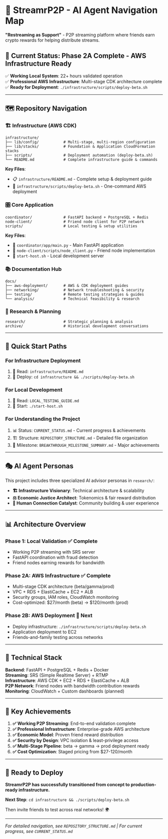 # 🚀 StreamrP2P - AI Agent Navigation Map

**"Restreaming as Support"** - P2P streaming platform where friends earn crypto rewards for helping distribute streams.

## 🎯 **Current Status: Phase 2A Complete - AWS Infrastructure Ready**

✅ **Working Local System**: 22+ hours validated operation  
✅ **Professional AWS Infrastructure**: Multi-stage CDK architecture complete  
✅ **Ready for Deployment**: `./infrastructure/scripts/deploy-beta.sh`

---

## 🗺️ **Repository Navigation**

### **🏗️ Infrastructure (AWS CDK)**
```
infrastructure/
├── lib/config/           # Multi-stage, multi-region configuration
├── lib/stacks/           # Foundation & Application CloudFormation stacks
├── scripts/              # Deployment automation (deploy-beta.sh)
└── README.md             # Complete infrastructure guide & commands
```
**Key Files**: 
- 📋 `infrastructure/README.md` - Complete setup & deployment guide
- 🚀 `infrastructure/scripts/deploy-beta.sh` - One-command AWS deployment

### **🎛️ Core Application**
```
coordinator/              # FastAPI backend + PostgreSQL + Redis
node-client/              # Friend node client for P2P network
scripts/                  # Local testing & setup utilities
```
**Key Files**:
- 🎯 `coordinator/app/main.py` - Main FastAPI application
- 👥 `node-client/scripts/node_client.py` - Friend node implementation
- 🔧 `start-host.sh` - Local development server

### **📚 Documentation Hub**
```
docs/
├── aws-deployment/       # AWS & CDK deployment guides
├── networking/           # Network troubleshooting & security
├── testing/              # Remote testing strategies & guides
└── analysis/             # Technical feasibility & research
```

### **🔬 Research & Planning**
```
research/                 # Strategic planning & analysis
archive/                  # Historical development conversations
```

---

## 🚀 **Quick Start Paths**

### **For Infrastructure Deployment**
1. 📖 Read: `infrastructure/README.md`
2. 🚀 Deploy: `cd infrastructure && ./scripts/deploy-beta.sh`

### **For Local Development** 
1. 📖 Read: `LOCAL_TESTING_GUIDE.md`
2. 🔧 Start: `./start-host.sh`

### **For Understanding the Project**
1. 📊 Status: `CURRENT_STATUS.md` - Current progress & achievements
2. 🏗️ Structure: `REPOSITORY_STRUCTURE.md` - Detailed file organization
3. 🎯 Milestone: `BREAKTHROUGH_MILESTONE_SUMMARY.md` - Major achievements

---

## 🎭 **AI Agent Personas**

This project includes three specialized AI advisor personas in `research/`:

- **🏗️ Infrastructure Visionary**: Technical architecture & scalability
- **⚖️ Economic Justice Architect**: Tokenomics & fair reward distribution  
- **🤝 Human Connection Catalyst**: Community building & user experience

---

## 📊 **Architecture Overview**

### **Phase 1: Local Validation** ✅ Complete
- Working P2P streaming with SRS server
- FastAPI coordination with fraud detection
- Friend nodes earning rewards for bandwidth

### **Phase 2A: AWS Infrastructure** ✅ Complete  
- Multi-stage CDK architecture (beta/gamma/prod)
- VPC + RDS + ElastiCache + EC2 + ALB
- Security groups, IAM roles, CloudWatch monitoring
- Cost-optimized: $27/month (beta) → $120/month (prod)

### **Phase 2B: AWS Deployment** 🎯 Next
- Deploy infrastructure: `./infrastructure/scripts/deploy-beta.sh`
- Application deployment to EC2
- Friends-and-family testing across networks

---

## 🔧 **Technical Stack**

**Backend**: FastAPI + PostgreSQL + Redis + Docker  
**Streaming**: SRS (Simple Realtime Server) + RTMP  
**Infrastructure**: AWS CDK + EC2 + RDS + ElastiCache + ALB  
**P2P Network**: Friend nodes with bandwidth contribution rewards  
**Monitoring**: CloudWatch + Custom dashboards (planned)

---

## 🎯 **Key Achievements**

1. **✅ Working P2P Streaming**: End-to-end validation complete
2. **✅ Professional Infrastructure**: Enterprise-grade AWS architecture
3. **✅ Economic Model**: Proven friend reward distribution
4. **✅ Security by Design**: VPC isolation & least-privilege access
5. **✅ Multi-Stage Pipeline**: beta → gamma → prod deployment ready
6. **✅ Cost Optimization**: Staged pricing from $27-120/month

---

## 🚀 **Ready to Deploy**

**StreamrP2P has successfully transitioned from concept to production-ready infrastructure.**

**Next Step**: `cd infrastructure && ./scripts/deploy-beta.sh` 

Then invite friends to test across real networks! 🌍

---

*For detailed navigation, see `REPOSITORY_STRUCTURE.md` | For current progress, see `CURRENT_STATUS.md`* 